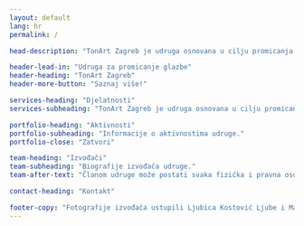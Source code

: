 ```yaml
---
layout: default
lang: hr
permalink: /

head-description: "TonArt Zagreb je udruga osnovana u cilju promicanja, razvitka i unapređenja glazbene kulture."

header-lead-in: "Udruga za promicanje glazbe"
header-heading: "TonArt Zagreb"
header-more-button: "Saznaj više!"

services-heading: "Djelatnosti"
services-subheading: "TonArt Zagreb je udruga osnovana u cilju promicanja, razvitka i unapređenja glazbene kulture.<br>Udruga sukladno ciljevima ostvaruje niz djelatnosti na području glazbene umjetnosti."

portfolio-heading: "Aktivnosti"
portfolio-subheading: "Informacije o aktivnostima udruge."
portfolio-close: "Zatvori"

team-heading: "Izvođači"
team-subheading: "Biografije izvođača udruge."
team-after-text: "Članom udruge može postati svaka fizička i pravna osoba."

contact-heading: "Kontakt"

footer-copy: "Fotografije izvođača ustupili Ljubica Kostović Ljube i Mario Kociper."
---
```


